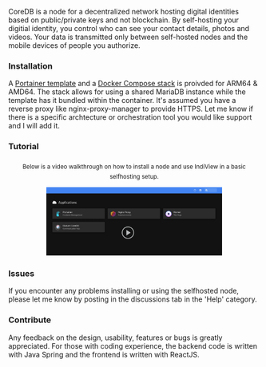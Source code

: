 CoreDB is a node for a decentralized network hosting digital identities based on public/private keys and not blockchain. By self-hosting your digitial identity, you control who can see your contact details, photos and videos. Your data is transmitted only between self-hosted nodes and the mobile devices of people you authorize.
  
### Installation
A [Portainer template](https://github.com/rolandosborne/CoreDB/blob/main/tools/template.json) and a [Docker Compose stack](https://github.com/rolandosborne/CoreDB/blob/main/tools/docker-stack.yaml) is proivded for ARM64 & AMD64. The stack allows for using a shared MariaDB instance while the template has it bundled within the container. It's assumed you have a reverse proxy like nginx-proxy-manager to provide HTTPS. Let me know if there is a specific archtecture or orchestration tool you would like support and I will add it.

### Tutorial
<p align="center"><sub>Below is a video walkthrough on how to install a node and use IndiView in a basic selfhosting setup.</sub></p>
<p align="center">
  <a href="https://s3.us-west-2.amazonaws.com/org.coredb.indiview/IndiView_Tutorial.mp4"><img src="/doc/photos/turtorial.png" width="70%"/></a>
</p>  

### Issues
If you encounter any problems installing or using the selfhosted node, please let me know by posting in the discussions tab in the 'Help' category.

### Contribute
Any feedback on the design, usability, features or bugs is greatly appreciated. For those with coding experience, the backend code is written with Java Spring and the frontend is written with ReactJS.
